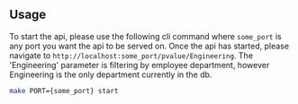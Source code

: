 ## Usage

To start the api, please use the following cli command where ```some_port``` is any port you want the api to be served on.
Once the api has started, please navigate to ```http://localhost:some_port/pvalue/Engineering```. The 'Engineering' 
parameter is filtering by employee department, however Engineering is the only department currently in the db.

```bash
make PORT={some_port} start
```